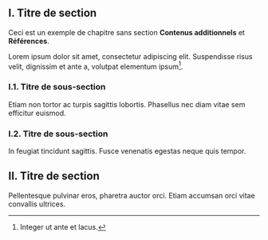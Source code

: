 <!--insérer ci-dessous le texte en markdown du chapitre 4-->

## I. Titre de section

Ceci est un exemple de chapitre sans section **Contenus additionnels** et  **Références**.

Lorem ipsum dolor sit amet, consectetur adipiscing elit. Suspendisse risus velit, dignissim et ante a, volutpat elementum ipsum[^1].

### I.1. Titre de sous-section

Etiam non tortor ac turpis sagittis lobortis. Phasellus nec diam vitae sem efficitur euismod.


### I.2. Titre de sous-section

In feugiat tincidunt sagittis. Fusce venenatis egestas neque quis tempor.


## II. Titre de section

Pellentesque pulvinar eros, pharetra auctor orci. Etiam accumsan orci vitae convallis ultrices.


[^1]: Integer ut ante et lacus.
